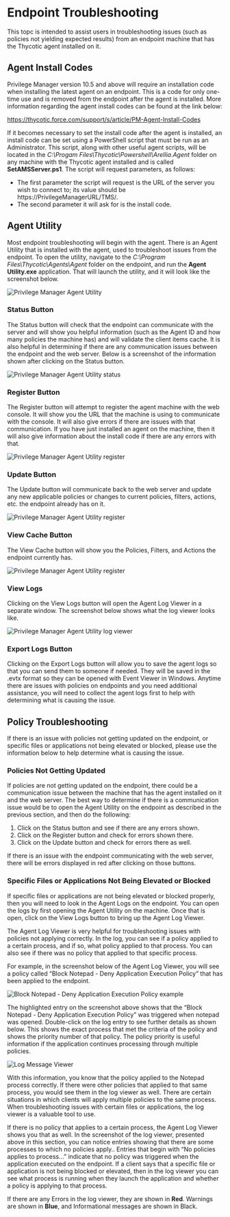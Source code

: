 [title]: # (Endpoint Troubleshooting)
[tags]: # (agents)
[priority]: # (10004)
# Endpoint Troubleshooting

This topc is intended to assist users in troubleshooting issues (such as policies not yielding expected results) from an endpoint machine that has the Thycotic agent installed on it. 

## Agent Install Codes

Privilege Manager version 10.5 and above will require an installation code when installing the latest agent on an endpoint. This is a code for only one-time use and is removed from the endpoint after the agent is installed. More information regarding the agent install codes can be found at the link below:

https://thycotic.force.com/support/s/article/PM-Agent-Install-Codes

If it becomes necessary to set the install code after the agent is installed, an install code can be set using a PowerShell script that must be run as an Administrator. This script, along with other useful agent scripts, will be located in the _C:\Progam Files\Thycotic\Powershell\Arellia.Agent_ folder on any machine with the Thycotic agent installed and is called __SetAMSServer.ps1__. The script will request parameters, as follows:

* The first parameter the script will request is the URL of the server you wish to connect to; its value should be https://PrivilegeManagerURL/TMS/.
* The second parameter it will ask for is the install code.

## Agent Utility

Most endpoint troubleshooting will begin with the agent. There is an Agent Utility that is installed with the agent, used to troubleshoot issues from the endpoint. To open the utility, navigate to the _C:\Program Files\Thycotic\Agents\Agent_ folder on the endpoint, and run the __Agent Utility.exe__ application. That will launch the utility, and it will look like the screenshot below.

![Privilege Manager Agent Utility](images/pm_agent_utility.png)

### Status Button

The Status button will check that the endpoint can communicate with the server and will show you helpful information (such as the Agent ID and how many policies the machine has) and will validate the client items cache. It is also helpful in determining if there are any communication issues between the endpoint and the web server. Below is a screenshot of the information shown after clicking on the Status button.

![Privilege Manager Agent Utility status](images/pm_agent_utility_status.png)

### Register Button

The Register button will attempt to register the agent machine with the web console. It will show you the URL that the machine is using to communicate with the console. It will also give errors if there are issues with that communication. If you have just installed an agent on the machine, then it will also give information about the install code if there are any errors with that.

![Privilege Manager Agent Utility register](images/pm_agent_utility_register.png)

### Update Button

The Update button will communicate back to the web server and update any new applicable policies or changes to current policies, filters, actions, etc. the endpoint already has on it.

![Privilege Manager Agent Utility register](images/pm_agent_utility_update.png)

### View Cache Button

The View Cache button will show you the Policies, Filters, and Actions the endpoint currently has.

![Privilege Manager Agent Utility register](images/pm_agent_utility_cache.png)

### View Logs

Clicking on the View Logs button will open the Agent Log Viewer in a separate window. The screenshot below shows what the log viewer looks like. 

![Privilege Manager Agent Utility log viewer](images/pm_agent_utility_logs.png)

### Export Logs Button

Clicking on the Export Logs button will allow you to save the agent logs so that you can send them to someone if needed. They will be saved in the .evtx format so they can be opened with Event Viewer in Windows. Anytime there are issues with policies on endpoints and you need additional assistance, you will need to collect the agent logs first to help with determining what is causing the issue.

## Policy Troubleshooting

If there is an issue with policies not getting updated on the endpoint, or specific files or applications not being elevated or blocked, please use the information below to help determine what is causing the issue.

### Policies Not Getting Updated

If policies are not getting updated on the endpoint, there could be a communication issue between the machine that has the agent installed on it and the web server. The best way to determine if there is a communication issue would be to open the Agent Utility on the endpoint as described in the previous section, and then do the following:

1. Click on the Status button and see if there are any errors shown.
2. Click on the Register button and check for errors shown there.
3. Click on the Update button and check for errors there as well.

If there is an issue with the endpoint communicating with the web server, there will be errors displayed in red after clicking on those buttons.

### Specific Files or Applications Not Being Elevated or Blocked

If specific files or applications are not being elevated or blocked properly, then you will need to look in the Agent Logs on the endpoint. You can open the logs by first opening the Agent Utility on the machine. Once that is open, click on the View Logs button to bring up the Agent Log Viewer.

The Agent Log Viewer is very helpful for troubleshooting issues with policies not applying correctly. In the log, you can see if a policy applied to a certain process, and if so, what policy applied to that process. You can also see if there was no policy that applied to that specific process.

For example, in the screenshot below of the Agent Log Viewer, you will see a policy called “Block Notepad - Deny Application Execution Policy” that has been applied to the endpoint.

![Block Notepad - Deny Application Execution Policy example](images/pm_agent_utility_logs.png)

The highlighted entry on the screenshot above shows that the “Block Notepad - Deny Application Execution Policy” was triggered when notepad was opened. Double-click on the log entry to see further details as shown below. This shows the exact process that met the criteria of the policy and shows the priority number of that policy. The policy priority is useful information if the application continues processing through multiple policies.

![Log Message Viewer](images/pm_agent_utility_logs.png)

With this information, you know that the policy applied to the Notepad process correctly. If there were other policies that applied to that same process, you would see them in the log viewer as well. There are certain situations in which clients will apply multiple policies to the same process. When troubleshooting issues with certain files or applications, the log viewer is a valuable tool to use.

If there is no policy that applies to a certain process, the Agent Log Viewer shows you that as well. In the screenshot of the log viewer, presented above in this section, you can notice entries showing that there are some processes to which no policies apply.. Entries that begin with “No policies applies to process...” indicate that no policy was triggered when the application executed on the endpoint. If a client says that a specific file or application is not being blocked or elevated, then in the log viewer you can see what process is running when they launch the application and whether a policy is applying to that process.

If there are any Errors in the log viewer, they are shown in __Red__. Warnings are shown in __Blue__, and Informational messages are shown in Black.